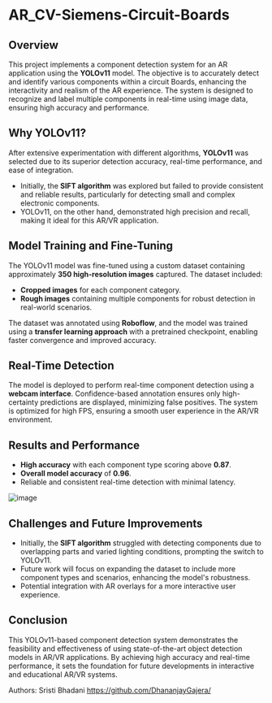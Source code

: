 # AR_CV-Siemens-Circuit-Boards 
## Overview
This project implements a component detection system for an AR application using the **YOLOv11** model. The objective is to accurately detect and identify various  components within a circuit Boards, enhancing the interactivity and realism of the AR experience. The system is designed to recognize and label multiple components in real-time using image data, ensuring high accuracy and performance.

## Why YOLOv11?
After extensive experimentation with different algorithms, **YOLOv11** was selected due to its superior detection accuracy, real-time performance, and ease of integration. 

- Initially, the **SIFT algorithm** was explored but failed to provide consistent and reliable results, particularly for detecting small and complex electronic components.
- YOLOv11, on the other hand, demonstrated high precision and recall, making it ideal for this AR/VR application.

## Model Training and Fine-Tuning
The YOLOv11 model was fine-tuned using a custom dataset containing approximately **350 high-resolution images** captured. The dataset included:
- **Cropped images** for each component category.
- **Rough images** containing multiple components for robust detection in real-world scenarios.

The dataset was annotated using **Roboflow**, and the model was trained using a **transfer learning approach** with a pretrained checkpoint, enabling faster convergence and improved accuracy.

## Real-Time Detection
The model is deployed to perform real-time component detection using a **webcam interface**. Confidence-based annotation ensures only high-certainty predictions are displayed, minimizing false positives. The system is optimized for high FPS, ensuring a smooth user experience in the AR/VR environment.

## Results and Performance
- **High accuracy** with each component type scoring above **0.87**.
- **Overall model accuracy** of **0.96**.
- Reliable and consistent real-time detection with minimal latency.

![image](https://github.com/user-attachments/assets/d34e8d05-0c7f-49d3-96dd-233503cb5242)


## Challenges and Future Improvements
- Initially, the **SIFT algorithm** struggled with detecting components due to overlapping parts and varied lighting conditions, prompting the switch to YOLOv11.
- Future work will focus on expanding the dataset to include more component types and scenarios, enhancing the model's robustness.
- Potential integration with AR overlays for a more interactive user experience.

## Conclusion
This YOLOv11-based component detection system demonstrates the feasibility and effectiveness of using state-of-the-art object detection models in AR/VR applications. By achieving high accuracy and real-time performance, it sets the foundation for future developments in interactive and educational AR/VR systems.


Authors:
Sristi Bhadani
https://github.com/DhananjayGajera/
